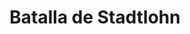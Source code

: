 ﻿---
title: "Batalla de Stadtlohn"
permalink: periodes_782.html
layout: periode
dataInici: 1623-08-06
sidebar: periodes
pares:
  - id: 438
    title: "Guerra de los Treinta Años"
    dataInici: "(1618)"
    dataFi: "(1648)"

fills:
jocsPrincipals:
jocsEscenaris:
jocsEpoca:
  - title: "Saints in Armor"
    bggId: 101682
    escenari: "Stadtlohn"
    dataInici: 
    dataFi: 

jocsEpocaEscenaris:
---

